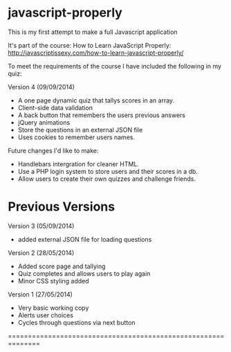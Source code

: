 javascript-properly
===================

This is my first attempt to make a full Javascript application

It's part of the course: How to Learn JavaScript Properly: 
http://javascriptissexy.com/how-to-learn-javascript-properly/

To meet the requirements of the course I have included the
following in my quiz:

Version 4 (09/09/2014)

* A one page dynamic quiz that tallys scores in an array.
* Client-side data validation
* A back button that remembers the users previous answers
* jQuery animations
* Store the questions in an external JSON file
* Uses cookies to remember users names.

Future changes I'd like to make:

* Handlebars intergration for cleaner HTML.
* Use a PHP login system to store users and their scores in a db.
* Allow users to create their own quizzes and challenge friends.



Previous Versions
=================

Version 3 (05/09/2014)

* added external JSON file for loading questions

Version 2 (28/05/2014)

* Added score page and tallying
* Quiz completes and allows users to play again
* Minor CSS styling added

Version 1 (27/05/2014)

* Very basic working copy
* Alerts user choices
* Cycles through questions via next button

==============================================================
